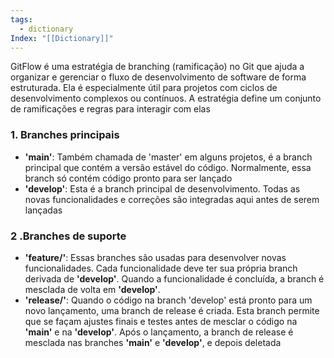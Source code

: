 ```yaml
---
tags:
  - dictionary
Index: "[[Dictionary]]"
---
```



GitFlow é uma estratégia de branching (ramificação) no Git que ajuda a organizar e gerenciar o fluxo de desenvolvimento de software de forma estruturada. Ela é especialmente útil para projetos com ciclos de desenvolvimento complexos ou contínuos. A estratégia define um conjunto de ramificações e regras para interagir com elas

### 1. Branches principais
- **'main'**: Também chamada de 'master' em alguns projetos, é a branch principal que contém a versão estável do código. Normalmente, essa branch só contém código pronto para ser lançado
- **'develop'**: Esta é a branch principal de desenvolvimento. Todas as novas funcionalidades e correções são integradas aqui antes de serem lançadas

### 2 .Branches de suporte
- **'feature/'**: Essas branches são usadas para desenvolver novas funcionalidades. Cada funcionalidade deve ter sua própria branch derivada de **'develop'**. Quando a funcionalidade é concluída, a branch é mesclada de volta em **'develop'**.
- **'release/'**: Quando o código na branch 'develop' está pronto para um novo lançamento, uma branch de release é criada. Esta branch permite que se façam ajustes finais e testes antes de mesclar o código na **'main'** e na **'develop'**. Após o lançamento, a branch de release é mesclada nas branches **'main'** e **'develop'**, e depois deletada
